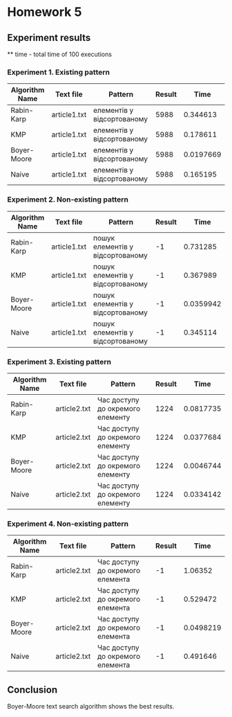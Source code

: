 # Homework 5

## Experiment results

** time - total time of 100 executions

### Experiment 1. Existing pattern
| Algorithm Name   | Text file    | Pattern                    |   Result |      Time |
|------------------|--------------|----------------------------|----------|-----------|
| Rabin-Karp       | article1.txt | елементів у відсортованому |     5988 | 0.344613  |
| KMP              | article1.txt | елементів у відсортованому |     5988 | 0.178611  |
| Boyer-Moore      | article1.txt | елементів у відсортованому |     5988 | 0.0197669 |
| Naive            | article1.txt | елементів у відсортованому |     5988 | 0.165195  |



### Experiment 2. Non-existing pattern
| Algorithm Name   | Text file    | Pattern                          |   Result |      Time |
|------------------|--------------|----------------------------------|----------|-----------|
| Rabin-Karp       | article1.txt | пошук елементів у відсортованому |       -1 | 0.731285  |
| KMP              | article1.txt | пошук елементів у відсортованому |       -1 | 0.367989  |
| Boyer-Moore      | article1.txt | пошук елементів у відсортованому |       -1 | 0.0359942 |
| Naive            | article1.txt | пошук елементів у відсортованому |       -1 | 0.345114  |



### Experiment 3. Existing pattern
| Algorithm Name   | Text file    | Pattern                          |   Result |      Time |
|------------------|--------------|----------------------------------|----------|-----------|
| Rabin-Karp       | article2.txt | Час доступу до окремого елементу |     1224 | 0.0817735 |
| KMP              | article2.txt | Час доступу до окремого елементу |     1224 | 0.0377684 |
| Boyer-Moore      | article2.txt | Час доступу до окремого елементу |     1224 | 0.0046744 |
| Naive            | article2.txt | Час доступу до окремого елементу |     1224 | 0.0334142 |



### Experiment 4. Non-existing pattern
| Algorithm Name   | Text file    | Pattern                          |   Result |      Time |
|------------------|--------------|----------------------------------|----------|-----------|
| Rabin-Karp       | article2.txt | Час доступу до окремого елемента |       -1 | 1.06352   |
| KMP              | article2.txt | Час доступу до окремого елемента |       -1 | 0.529472  |
| Boyer-Moore      | article2.txt | Час доступу до окремого елемента |       -1 | 0.0498219 |
| Naive            | article2.txt | Час доступу до окремого елемента |       -1 | 0.491646  |



## Conclusion
Boyer-Moore text search algorithm shows the best results.